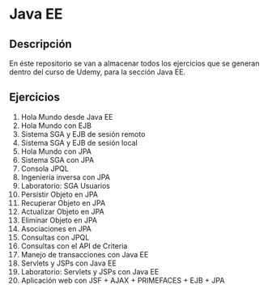 # Java EE

## Descripción

En éste repositorio se van a almacenar todos los ejercicios que se generan dentro del curso de Udemy, para la sección Java EE.

## Ejercicios

1. Hola Mundo desde Java EE
2. Hola Mundo con EJB
3. Sistema SGA y EJB de sesión remoto
4. Sistema SGA y EJB de sesión local
5. Hola Mundo con JPA
6. Sistema SGA con JPA
7. Consola JPQL
8. Ingeniería inversa con JPA
9. Laboratorio: SGA Usuarios
10. Persistir Objeto en JPA
11. Recuperar Objeto en JPA
12. Actualizar Objeto en JPA
13. Eliminar Objeto en JPA
14. Asociaciones en JPA
15. Consultas con JPQL
16. Consultas con el API de Criteria
17. Manejo de transacciones con Java EE
18. Servlets y JSPs con Java EE
19. Laboratorio: Servlets y JSPs con Java EE
20. Aplicación web con JSF + AJAX + PRIMEFACES + EJB + JPA
